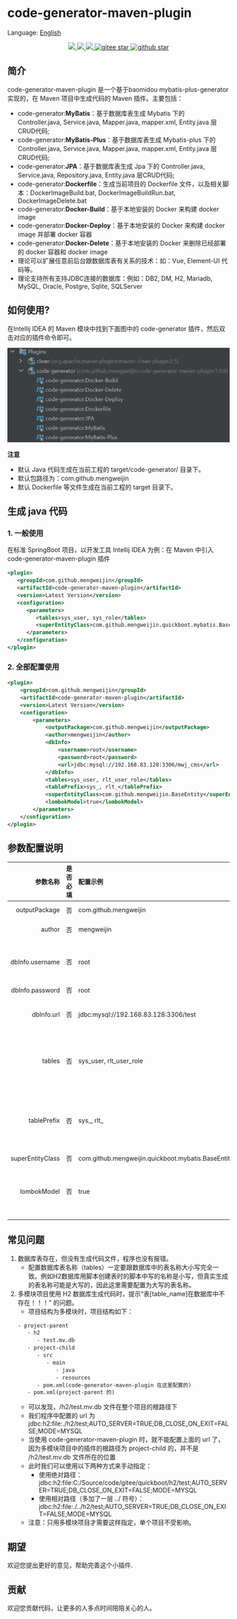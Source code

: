 # code-generator-maven-plugin

Language: [English](README.md)

<p align="center">	
	<a target="_blank" href="https://search.maven.org/search?q=g:%22com.github.mengweijin%22%20AND%20a:%22code-generator-maven-plugin%22">
		<img src="https://img.shields.io/maven-central/v/com.github.mengweijin/code-generator-maven-plugin" />
	</a>
	<a target="_blank" href="https://github.com/mengweijin/code-generator-maven-plugin/blob/master/LICENSE">
		<img src="https://img.shields.io/badge/license-Apache2.0-blue.svg" />
	</a>
	<a target="_blank" href="https://www.oracle.com/technetwork/java/javase/downloads/index.html">
		<img src="https://img.shields.io/badge/JDK-8+-green.svg" />
	</a>
	<a target="_blank" href="https://gitee.com/mengweijin/code-generator-maven-plugin/stargazers">
		<img src="https://gitee.com/mengweijin/code-generator-maven-plugin/badge/star.svg?theme=dark" alt='gitee star'/>
	</a>
	<a target="_blank" href='https://github.com/mengweijin/code-generator-maven-plugin'>
		<img src="https://img.shields.io/github/stars/mengweijin/code-generator-maven-plugin.svg?style=social" alt="github star"/>
	</a>
</p>

## 简介
code-generator-maven-plugin 是一个基于baomidou mybatis-plus-generator实现的，在 Maven 项目中生成代码的 Maven 插件。主要包括：
- code-generator:**MyBatis**：基于数据库表生成 Mybatis 下的 Controller.java, Service.java, Mapper.java, mapper.xml, Entity.java 层CRUD代码;
- code-generator:**MyBatis-Plus**：基于数据库表生成 Mybatis-plus 下的 Controller.java, Service.java, Mapper.java, mapper.xml, Entity.java 层CRUD代码;
- code-generator:**JPA**：基于数据库表生成 Jpa 下的 Controller.java, Service.java, Repository.java, Entity.java 层CRUD代码;
- code-generator:**Dockerfile**：生成当前项目的 Dockerfile 文件，以及相关脚本：DockerImageBuild.bat, DockerImageBuildRun.bat, DockerImageDelete.bat
- code-generator:**Docker-Build**：基于本地安装的 Docker 来构建 docker image
- code-generator:**Docker-Deploy**：基于本地安装的 Docker 来构建 docker image 并部署 docker 容器
- code-generator:**Docker-Delete**：基于本地安装的 Docker 来删除已经部署的 docker 容器和 docker image
- 理论可以扩展任意前后台跟数据库表有关系的技术：如：Vue, Element-UI 代码等。
- 理论支持所有支持JDBC连接的数据库：例如：DB2, DM, H2, Mariadb, MySQL, Oracle, Postgre, Sqlite, SQLServer

## 如何使用?
在Intellij IDEA 的 Maven 模块中找到下面图中的 code-generator 插件，然后双击对应的插件命令即可。

![image](docs/image/code-generator-maven-plugin.png)

**注意**
* 默认 Java 代码生成在当前工程的 target/code-generator/ 目录下。
* 默认包路径为：com.github.mengweijin
* 默认 Dockerfile 等文件生成在当前工程的 target 目录下。

## 生成 java 代码
### 1. 一般使用
在标准 SpringBoot 项目，以开发工具 Intellij IDEA 为例：在 Maven 中引入 code-generator-maven-plugin 插件
~~~~xml
<plugin>
   <groupId>com.github.mengweijin</groupId>
   <artifactId>code-generator-maven-plugin</artifactId>
   <version>Latest Version</version>
   <configuration>
      <parameters>
         <tables>sys_user, sys_role</tables>
         <superEntityClass>com.github.mengweijin.quickboot.mybatis.BaseEntity</superEntityClass>
      </parameters>
   </configuration>
</plugin>
~~~~ 

### 2. 全部配置使用
~~~~xml
<plugin>
    <groupId>com.github.mengweijin</groupId>
    <artifactId>code-generator-maven-plugin</artifactId>
    <version>Latest Version</version>
    <configuration>
        <parameters>
            <outputPackage>com.github.mengweijin</outputPackage>
            <author>mengweijin</author>
            <dbInfo>
                <username>root</username>
                <password>root</password>
                <url>jdbc:mysql://192.168.83.128:3306/mwj_cms</url>
            </dbInfo>
            <tables>sys_user, rlt_user_role</tables>
            <tablePrefix>sys_, rlt_</tablePrefix>
            <superEntityClass>com.github.mengweijin.BaseEntity</superEntityClass>
            <lombokModel>true</lombokModel>
        </parameters>
    </configuration>
</plugin>
~~~~

## 参数配置说明
|参数名称|是否必填|配置示例|说明|
|---:|:---|:---|:---|
|outputPackage|否|com.github.mengweijin|代码生成的包路径。 默认：com.github.mengweijin|
|author|否|mengweijin|类注释上面@author的值。 默认：取当前电脑的用户名|
|dbInfo.username|否|root|数据库连接信息。如果是标准的SpringBoot工程，可以省略，会自动读取application.yml/yaml/properties文件。|
|dbInfo.password|否|root|同上|
|dbInfo.url|否|jdbc:mysql://192.168.83.128:3306/test|同上。注意：如果是多模块项目使用 H2 数据库生成代码时，要注意 URL 的书写方式，详情参考**常见问题**章节|
|tables|否|sys_user, rlt_user_role|要生成代码对应的数据库表名称。如果不配置，会生成数据库中所有的表。部分数据库对表名称大小写敏感，此时需要配置的表名称跟数据库中的完全一致。多个表名称使用英文逗号分隔|
|tablePrefix|否|sys_, rlt_|要生成代码对应的数据库表名称的前缀。配置后，生成的entity类就不会带有表前缀了。如：User, UserRole。如果不配置，生成的entity类就会带有表前缀。如：SysUser, RltUserRole。多个表名称前缀使用英文逗号分隔|
|superEntityClass|否|com.github.mengweijin.quickboot.mybatis.BaseEntity|生成的entity类继承的父类|
|lombokModel|否|true|生成的entity是否启用lombok方式。不配置或者配置为true: 启用lombok方式；配置为false: 不启用lombok方式，则生成的entity中包含getter/setter/toString方法。|

## 常见问题
1. 数据库表存在，但没有生成代码文件，程序也没有报错。
   * 配置数据库表名称（tables）一定要跟数据库中的表名称大小写完全一致。例如H2数据库用脚本创建表时的脚本中写的名称是小写，但真实生成的表名称可能是大写的，因此这里需要配置为大写的表名称。
2. 多模块项目使用 H2 数据库生成代码时，提示“表\[table_name]在数据库中不存在！！！” 的问题。
   * 项目结构为多模块时，项目结构如下：
   ````txt
   - project-parent
      - h2
         - test.mv.db
      - project-child
         - src
            - main
               - java
               - resources
         - pom.xml(code-generator-maven-plugin 在这里配置的)
      - pom.xml(project-parent 的)
   ````
   * 可以发现，/h2/test.mv.db 文件在整个项目的根路径下 
   * 我们程序中配置的 url 为 jdbc:h2:file:./h2/test;AUTO_SERVER=TRUE;DB_CLOSE_ON_EXIT=FALSE;MODE=MYSQL
   * 当使用 code-generator-maven-plugin 时，就不能配置上面的 url 了， 因为多模块项目中的插件的根路径为 project-child 的，并不是 /h2/test.mv.db 文件所在的位置
   * 此时我们可以使用以下两种方式来手动指定：
      * 使用绝对路径：jdbc:h2:file:C:/Source/code/gitee/quickboot/h2/test;AUTO_SERVER=TRUE;DB_CLOSE_ON_EXIT=FALSE;MODE=MYSQL
      * 使用相对路径（多加了一层 ../ 符号）：jdbc:h2:file:./../h2/test;AUTO_SERVER=TRUE;DB_CLOSE_ON_EXIT=FALSE;MODE=MYSQL
   * 注意：只用多模块项目才需要这样指定，单个项目不受影响。
   

## 期望
欢迎您提出更好的意见，帮助完善这个小插件.
## 贡献
欢迎您贡献代码，让更多的人多点时间陪陪关心的人。